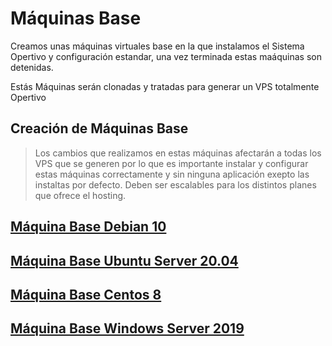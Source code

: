 # Máquinas Base

Creamos unas máquinas virtuales base en la que instalamos el Sistema Opertivo y configuración estandar, una vez terminada estas maáquinas son detenidas.

Estás Máquinas serán clonadas y tratadas para generar un VPS totalmente Opertivo

## Creación de Máquinas Base

> Los cambios que realizamos en estas máquinas afectarán a todas los VPS que se generen por lo que es importante instalar y configurar estas máquinas correctamente y sin ninguna aplicación exepto las instaltas por defecto. Deben ser escalables para los distintos planes que ofrece el hosting.

## [Máquina Base Debian 10](Debian10.md)

## [Máquina Base Ubuntu Server 20.04](UbuntuServer2004.md)

## [Máquina Base Centos 8](centos8.md)

## [Máquina Base Windows Server 2019](WS2019.md)